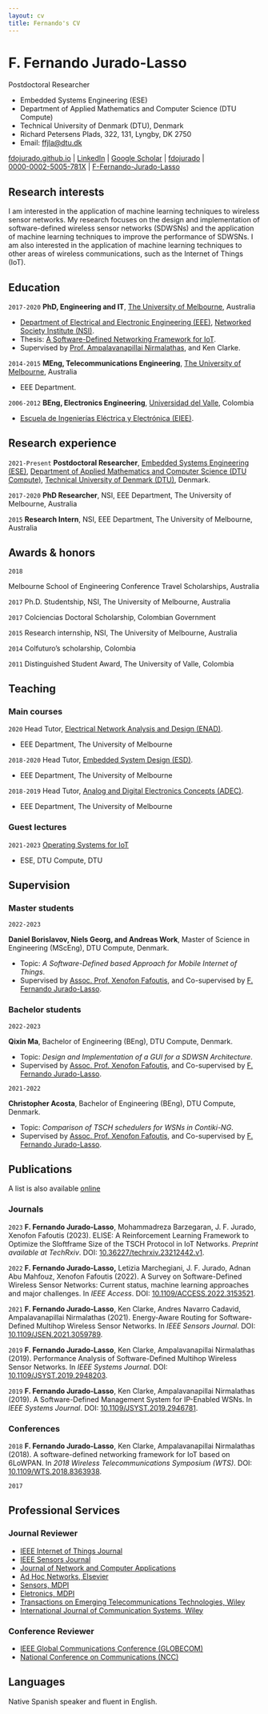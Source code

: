 ```yaml
---
layout: cv
title: Fernando's CV
---
```


# F. Fernando Jurado-Lasso

Postdoctoral Researcher

- Embedded Systems Engineering (ESE)
- Department of Applied Mathematics and Computer Science (DTU Compute)
- Technical University of Denmark (DTU), Denmark
- Richard Petersens Plads, 322, 131, Lyngby, DK 2750
- Email: <a href="mailto:ffjla@dtu.dk">ffjla@dtu.dk</a>

<div id="webaddress">
  <!-- <a href="mailto:ffjla@dtu.dk"><i class="fas fa-envelope"></i> ffla@dtu.dk</a> | -->
  <a href="http://fdojurado.github.io" target="_blank"><i class="fas fa-home"></i> fdojurado.github.io</a> |
  <a href="https://www.linkedin.com/in/fdojurado" target="_blank"><i class="fab fa-linkedin"></i> LinkedIn</a> |
  <a href="https://scholar.google.com/citations?user=69QAyEYAAAAJ" target="_blank"><i class="ai ai-google-scholar-square"></i> Google Scholar</a> |
  <a href="https://github.com/fdojurado" target="_blank"><i class="fab fa-github"></i> fdojurado</a> | <br/>
  <a href="https://orcid.org/0000-0002-5005-781X" target="_blank"><i class="ai ai-orcid"></i> 0000-0002-5005-781X</a> |
  <a href="https://www.researchgate.net/profile/F-Fernando-Jurado-Lasso" target="_blank"><i class="ai ai-researchgate-square"></i> F-Fernando-Jurado-Lasso</a>
  <!-- <a href="https://twitter.com/dave_whipp"><i class="fab fa-twitter"></i> @dave_whipp</a> -->
</div>

## Research interests

I am interested in the application of machine learning techniques to wireless sensor networks. My research focuses on the design and implementation of software-defined wireless sensor networks (SDWSNs) and the application of machine learning techniques to improve the performance of SDWSNs. I am also interested in the application of machine learning techniques to other areas of wireless communications, such as the Internet of Things (IoT).

## Education

`2017-2020`
**PhD, Engineering and IT**, [The University of Melbourne](https://www.unimelb.edu.au/), Australia

- [Department of Electrical and Electronic Engineering (EEE)](https://electrical.eng.unimelb.edu.au/), [Networked Society Institute (NSI)](https://networkedsociety.unimelb.edu.au/).
- Thesis: [A Software-Defined Networking Framework for IoT](http://hdl.handle.net/11343/243063).
- Supervised by [Prof. Ampalavanapillai Nirmalathas](https://findanexpert.unimelb.edu.au/profile/15285-ampalavanapillai-nirmalathas), and Ken Clarke.

`2014-2015`
**MEng, Telecommunications Engineering**, [The University of Melbourne](https://www.unimelb.edu.au/), Australia

- EEE Department.

`2006-2012`
**BEng, Electronics Engineering**, [Universidad del Valle](https://www.univalle.edu.co/), Colombia

- [Escuela de Ingenierías Eléctrica y Electrónica (EIEE)](https://eiee.univalle.edu.co/ingenieria-electronica).

## Research experience

`2021-Present`
**Postdoctoral Researcher**, [Embedded Systems Engineering (ESE)](https://www.compute.dtu.dk/english/research/research-sections/ese), [Department of Applied Mathematics and Computer Science (DTU Compute)](https://www.compute.dtu.dk/), [Technical University of Denmark (DTU)](https://www.dtu.dk/english), Denmark.

`2017-2020`
**PhD Researcher**, NSI, EEE Department, The University of Melbourne, Australia

`2015`
**Research Intern**, NSI, EEE Department, The University of Melbourne, Australia

## Awards & honors

`2018`

Melbourne School of Engineering Conference Travel Scholarships, Australia

`2017`
Ph.D. Studentship, NSI, The University of Melbourne, Australia

`2017`
Colciencias Doctoral Scholarship, Colombian Government

`2015`
Research internship, NSI, The University of Melbourne, Australia

`2014`
Colfuturo’s scholarship, Colombia

`2011`
Distinguished Student Award, The University of Valle, Colombia

## Teaching

### Main courses

`2020`
Head Tutor, [Electrical Network Analysis and Design (ENAD)](https://handbook.unimelb.edu.au/2021/subjects/elen30009).

- EEE Department, The University of Melbourne

`2018-2020`
Head Tutor, [Embedded System Design (ESD)](https://handbook.unimelb.edu.au/2021/subjects/elen90066).

- EEE Department, The University of Melbourne

`2018-2019`
Head Tutor, [Analog and Digital Electronics Concepts (ADEC)](https://handbook.unimelb.edu.au/2021/subjects/elen30014).

- EEE Department, The University of Melbourne

### Guest lectures

`2021-2023`
[Operating Systems for IoT](https://kurser.dtu.dk/course/02159)

- ESE, DTU Compute, DTU

## Supervision

### Master students

`2022-2023`

**Daniel Borislavov, Niels Georg, and Andreas Work**, Master of Science in Engineering (MScEng), DTU Compute, Denmark.

- Topic: _A Software-Defined based Approach for Mobile Internet of Things_.
- Supervised by [Assoc. Prof. Xenofon Fafoutis](http://xefa.eu/), and Co-supervised by [F. Fernando Jurado-Lasso](https://fdojurado.github.io/).

### Bachelor students

`2022-2023`

**Qixin Ma**, Bachelor of Engineering (BEng), DTU Compute, Denmark.

- Topic: _Design and Implementation of a GUI for a SDWSN Architecture_.
- Supervised by [Assoc. Prof. Xenofon Fafoutis](http://xefa.eu/), and Co-supervised by [F. Fernando Jurado-Lasso](https://fdojurado.github.io/).

`2021-2022`

**Christopher Acosta**, Bachelor of Engineering (BEng), DTU Compute, Denmark.

- Topic: _Comparison of TSCH schedulers for WSNs in Contiki-NG_.
- Supervised by [Assoc. Prof. Xenofon Fafoutis](http://xefa.eu/), and Co-supervised by [F. Fernando Jurado-Lasso](https://fdojurado.github.io/).

## Publications

A list is also available [online](https://scholar.google.com/citations?user=69QAyEYAAAAJ)

### Journals

`2023`
**F. Fernando Jurado-Lasso**, Mohammadreza Barzegaran, J. F. Jurado, Xenofon Fafoutis (2023). ELISE: A Reinforcement Learning Framework to Optimize the Sloftframe Size of the TSCH Protocol in IoT Networks. _Preprint available at TechRxiv_. DOI: [10.36227/techrxiv.23212442.v1](https://doi.org/10.36227/techrxiv.23212442.v1).

`2022`
**F. Fernando Jurado-Lasso,** Letizia Marchegiani, J. F. Jurado, Adnan Abu Mahfouz, Xenofon Fafoutis (2022). A Survey on Software-Defined Wireless Sensor Networks: Current status, machine learning approaches and major challenges. In _IEEE Access_. DOI: [10.1109/ACCESS.2022.3153521](https://doi.org/https://doi.org/10.1109/ACCESS.2022.3153521).

`2021`
**F. Fernando Jurado-Lasso**, Ken Clarke, Andres Navarro Cadavid, Ampalavanapillai Nirmalathas (2021). Energy-Aware Routing for Software-Defined Multihop Wireless Sensor Networks. In _IEEE Sensors Journal_. DOI: [10.1109/JSEN.2021.3059789](https://doi.org/10.1109/JSEN.2021.3059789).

`2019`
**F. Fernando Jurado-Lasso**, Ken Clarke, Ampalavanapillai Nirmalathas (2019). Performance Analysis of Software-Defined Multihop Wireless Sensor Networks. In _IEEE Systems Journal_. DOI: [10.1109/JSYST.2019.2948203](https://doi.org/10.1109/JSYST.2019.2948203).

`2019`
**F. Fernando Jurado-Lasso**, Ken Clarke, Ampalavanapillai Nirmalathas (2019). A Software-Defined Management System for IP-Enabled WSNs. In _IEEE Systems Journal_. DOI: [10.1109/JSYST.2019.2946781](https://doi.org/10.1109/JSYST.2019.2946781).

### Conferences

`2018`
**F. Fernando Jurado-Lasso**, Ken Clarke, Ampalavanapillai Nirmalathas (2018). A software-defined networking framework for IoT based on 6LoWPAN. In _2018 Wireless Telecommunications Symposium (WTS)_. DOI: [10.1109/WTS.2018.8363938](https://doi.org/10.1109/WTS.2018.8363938).

`2017`

## Professional Services

### Journal Reviewer

- [IEEE Internet of Things Journal](https://ieee-iotj.org/)
- [IEEE Sensors Journal](https://ieee-sensors.org/sensors-journal/)
- [Journal of Network and Computer Applications](https://www.journals.elsevier.com/journal-of-network-and-computer-applications)
- [Ad Hoc Networks, Elsevier](https://www.journals.elsevier.com/ad-hoc-networks)
- [Sensors, MDPI](https://www.mdpi.com/journal/sensors)
- [Eletronics, MDPI](https://www.mdpi.com/journal/electronics)
- [Transactions on Emerging Telecommunications Technologies, Wiley](https://onlinelibrary.wiley.com/journal/21613915)
- [International Journal of Communication Systems, Wiley](https://onlinelibrary.wiley.com/journal/10991131)

### Conference Reviewer

- [IEEE Global Communications Conference (GLOBECOM)](https://globecom2022.ieee-globecom.org/)
- [National Conference on Communications (NCC)](https://www.iitk.ac.in/ncc2021/)

## Languages

Native Spanish speaker and fluent in English.

<!-- ### Footer

Last updated: May 2013 -->
